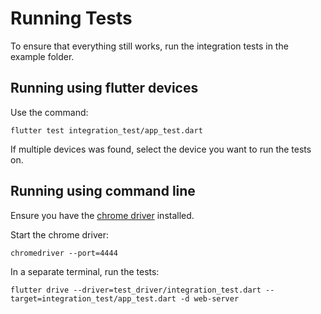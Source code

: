 # Running Tests

To ensure that everything still works, run the integration tests in the example folder.

## **Running using flutter devices**

Use the command:

```
flutter test integration_test/app_test.dart
```

If multiple devices was found, select the device you want to run the tests on.

## **Running using command line**

Ensure you have the [chrome driver](https://chromedriver.chromium.org/downloads) installed.

Start the chrome driver:

```
chromedriver --port=4444
```

In a separate terminal, run the tests:

```
flutter drive --driver=test_driver/integration_test.dart --target=integration_test/app_test.dart -d web-server
```
